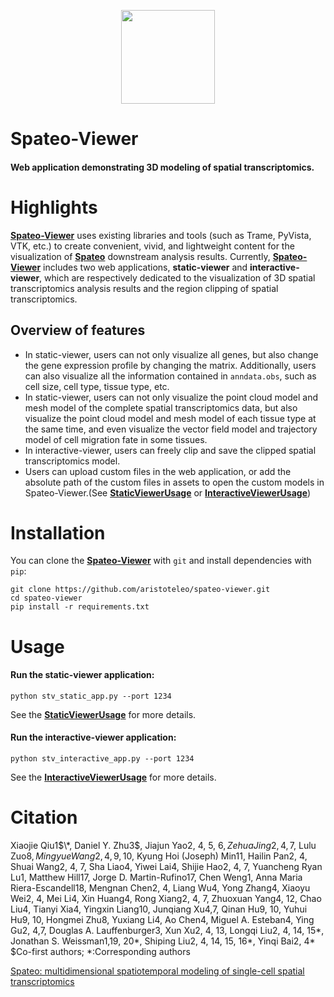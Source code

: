 <p align="center">
  <img height="150" src="https://github.com/aristoteleo/spateo-viewer/blob/main/stviewer/assets/image/spateo_logo.png" />
</p>


# Spateo-Viewer

#### Web application demonstrating 3D modeling of spatial transcriptomics.

Highlights
============
[**Spateo-Viewer**](https://github.com/aristoteleo/spateo-viewer) uses existing libraries and tools (such as Trame, 
PyVista, VTK, etc.) to create convenient, vivid, and lightweight content for the visualization of [**Spateo**](https://github.com/aristoteleo/spateo-release)
downstream analysis results. Currently, [**Spateo-Viewer**](https://github.com/aristoteleo/spateo-viewer) includes two 
web applications, **static-viewer** and **interactive-viewer**, which are respectively dedicated to the visualization of 3D 
spatial transcriptomics analysis results and the region clipping of spatial transcriptomics.


Overview of features
--------------------

* In static-viewer, users can not only visualize all genes, but also change the gene expression profile by changing the matrix. Additionally, users can also visualize all the information contained in ``anndata.obs``, such as cell size, cell type, tissue type, etc.
* In static-viewer, users can not only visualize the point cloud model and mesh model of the complete spatial transcriptomics data, but also visualize the point cloud model and mesh model of each tissue type at the same time, and even visualize the vector field model and trajectory model of cell migration fate in some tissues.
* In interactive-viewer, users can freely clip and save the clipped spatial transcriptomics model.
* Users can upload custom files in the web application, or add the absolute path of the custom files in assets to open the custom models in Spateo-Viewer.(See [**StaticViewerUsage**](https://github.com/aristoteleo/spateo-viewer/blob/main/usage/StaticViewerUsage.md) or [**InteractiveViewerUsage**](https://github.com/aristoteleo/spateo-viewer/blob/main/usage/InteractiveViewerUsage.md))


Installation
============

You can clone the [**Spateo-Viewer**](https://github.com/aristoteleo/spateo-viewer) with ``git`` and install dependencies with ``pip``:

    git clone https://github.com/aristoteleo/spateo-viewer.git
    cd spateo-viewer
    pip install -r requirements.txt

Usage
=====

#### Run the static-viewer application:

    python stv_static_app.py --port 1234

See the [**StaticViewerUsage**](https://github.com/aristoteleo/spateo-viewer/blob/main/usage/StaticViewerUsage.md) for more details.

#### Run the interactive-viewer application:

    python stv_interactive_app.py --port 1234

See the [**InteractiveViewerUsage**](https://github.com/aristoteleo/spateo-viewer/blob/main/usage/InteractiveViewerUsage.md) for more details.

Citation
========
Xiaojie Qiu1$\*, Daniel Y. Zhu3$, Jiajun Yao2, 4, 5, 6$, Zehua Jing2, 4,7$, Lulu Zuo8$, Mingyue Wang2, 4, 9, 10$, Kyung
Hoi (Joseph) Min11, Hailin Pan2, 4, Shuai Wang2, 4, 7, Sha Liao4, Yiwei Lai4, Shijie Hao2, 4, 7, Yuancheng Ryan Lu1, 
Matthew Hill17, Jorge D. Martin-Rufino17, Chen Weng1, Anna Maria Riera-Escandell18, Mengnan Chen2, 4, Liang Wu4, Yong 
Zhang4, Xiaoyu Wei2, 4, Mei Li4, Xin Huang4, Rong Xiang2, 4, 7, Zhuoxuan Yang4, 12, Chao Liu4, Tianyi Xia4, Yingxin 
Liang10, Junqiang Xu4,7, Qinan Hu9, 10, Yuhui Hu9, 10, Hongmei Zhu8, Yuxiang Li4, Ao Chen4, Miguel A. Esteban4, Ying 
Gu2, 4,7, Douglas A. Lauffenburger3, Xun Xu2, 4, 13, Longqi Liu2, 4, 14, 15\*, Jonathan S. Weissman1,19, 20\*, Shiping 
Liu2, 4, 14, 15, 16\*, Yinqi Bai2, 4\*  $Co-first authors; *:Corresponding authors
 
[Spateo: multidimensional spatiotemporal modeling of single-cell spatial transcriptomics](https://www.biorxiv.org/content/10.1101/2022.12.07.519417v1)

